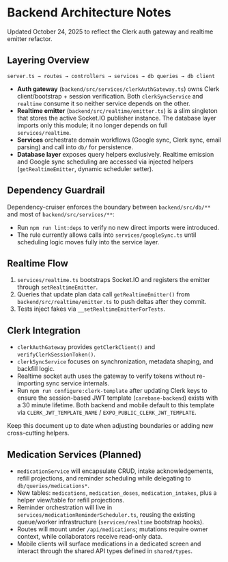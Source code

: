 # Backend Architecture Notes

Updated October 24, 2025 to reflect the Clerk auth gateway and realtime emitter refactor.

## Layering Overview

```
server.ts → routes → controllers → services → db queries → db client
```

- **Auth gateway** (`backend/src/services/clerkAuthGateway.ts`) owns Clerk client/bootstrap + session verification. Both `clerkSyncService` and `realtime` consume it so neither service depends on the other.
- **Realtime emitter** (`backend/src/realtime/emitter.ts`) is a slim singleton that stores the active Socket.IO publisher instance. The database layer imports only this module; it no longer depends on full `services/realtime`.
- **Services** orchestrate domain workflows (Google sync, Clerk sync, email parsing) and call into `db/` for persistence.
- **Database layer** exposes query helpers exclusively. Realtime emission and Google sync scheduling are accessed via injected helpers (`getRealtimeEmitter`, dynamic scheduler setter).

## Dependency Guardrail

Dependency-cruiser enforces the boundary between `backend/src/db/**` and most of `backend/src/services/**`:

- Run `npm run lint:deps` to verify no new direct imports were introduced.
- The rule currently allows calls into `services/googleSync.ts` until scheduling logic moves fully into the service layer.

## Realtime Flow

1. `services/realtime.ts` bootstraps Socket.IO and registers the emitter through `setRealtimeEmitter`.
2. Queries that update plan data call `getRealtimeEmitter()` from `backend/src/realtime/emitter.ts` to push deltas after they commit.
3. Tests inject fakes via `__setRealtimeEmitterForTests`.

## Clerk Integration

- `clerkAuthGateway` provides `getClerkClient()` and `verifyClerkSessionToken()`.
- `clerkSyncService` focuses on synchronization, metadata shaping, and backfill logic.
- Realtime socket auth uses the gateway to verify tokens without re-importing sync service internals.
- Run `npm run configure:clerk-template` after updating Clerk keys to ensure the session-based JWT
  template (`carebase-backend`) exists with a 30 minute lifetime. Both backend and mobile default to
  this template via `CLERK_JWT_TEMPLATE_NAME` / `EXPO_PUBLIC_CLERK_JWT_TEMPLATE`.

Keep this document up to date when adjusting boundaries or adding new cross-cutting helpers.

## Medication Services (Planned)

- `medicationService` will encapsulate CRUD, intake acknowledgements, refill projections, and reminder scheduling while delegating to `db/queries/medications*`.
- New tables: `medications`, `medication_doses`, `medication_intakes`, plus a helper view/table for refill projections.
- Reminder orchestration will live in `services/medicationReminderScheduler.ts`, reusing the existing queue/worker infrastructure (`services/realtime` bootstrap hooks).
- Routes will mount under `/api/medications`; mutations require owner context, while collaborators receive read-only data.
- Mobile clients will surface medications in a dedicated screen and interact through the shared API types defined in `shared/types`.
